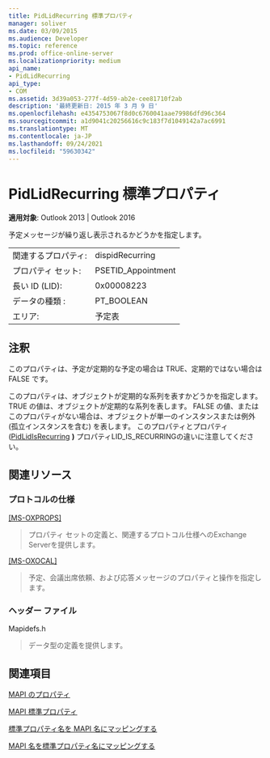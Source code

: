 ```yaml
---
title: PidLidRecurring 標準プロパティ
manager: soliver
ms.date: 03/09/2015
ms.audience: Developer
ms.topic: reference
ms.prod: office-online-server
ms.localizationpriority: medium
api_name:
- PidLidRecurring
api_type:
- COM
ms.assetid: 3d39a053-277f-4d59-ab2e-cee81710f2ab
description: '最終更新日: 2015 年 3 月 9 日'
ms.openlocfilehash: e4354753067f8d0c6760041aae79986dfd96c364
ms.sourcegitcommit: a1d9041c20256616c9c183f7d1049142a7ac6991
ms.translationtype: MT
ms.contentlocale: ja-JP
ms.lasthandoff: 09/24/2021
ms.locfileid: "59630342"
---
```

# <a name="pidlidrecurring-canonical-property"></a>PidLidRecurring 標準プロパティ

  
  
**適用対象**: Outlook 2013 | Outlook 2016 
  
予定メッセージが繰り返し表示されるかどうかを指定します。
  
|||
|:-----|:-----|
|関連するプロパティ:  <br/> |dispidRecurring  <br/> |
|プロパティ セット:  <br/> |PSETID_Appointment  <br/> |
|長い ID (LID):  <br/> |0x00008223  <br/> |
|データの種類 :   <br/> |PT_BOOLEAN  <br/> |
|エリア:  <br/> |予定表  <br/> |
   
## <a name="remarks"></a>注釈

このプロパティは、予定が定期的な予定の場合は TRUE、定期的ではない場合は FALSE です。
  
このプロパティは、オブジェクトが定期的な系列を表すかどうかを指定します。 TRUE の値は、オブジェクトが定期的な系列を表します。 FALSE の値、またはこのプロパティがない場合は、オブジェクトが単一のインスタンスまたは例外 (孤立インスタンスを含む) を表します。 このプロパティとプロパティ ([PidLidIsRecurring](pidlidisrecurring-canonical-property.md) **)** プロパティLID_IS_RECURRINGの違いに注意してください。
  
## <a name="related-resources"></a>関連リソース

### <a name="protocol-specifications"></a>プロトコルの仕様

[[MS-OXPROPS]](https://msdn.microsoft.com/library/f6ab1613-aefe-447d-a49c-18217230b148%28Office.15%29.aspx)
  
> プロパティ セットの定義と、関連するプロトコル仕様へのExchange Serverを提供します。
    
[[MS-OXOCAL]](https://msdn.microsoft.com/library/09861fde-c8e4-4028-9346-e7c214cfdba1%28Office.15%29.aspx)
  
> 予定、会議出席依頼、および応答メッセージのプロパティと操作を指定します。
    
### <a name="header-files"></a>ヘッダー ファイル

Mapidefs.h
  
> データ型の定義を提供します。
    
## <a name="see-also"></a>関連項目



[MAPI のプロパティ](mapi-properties.md)
  
[MAPI 標準プロパティ](mapi-canonical-properties.md)
  
[標準プロパティ名を MAPI 名にマッピングする](mapping-canonical-property-names-to-mapi-names.md)
  
[MAPI 名を標準プロパティ名にマッピングする](mapping-mapi-names-to-canonical-property-names.md)

